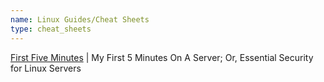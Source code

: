 ```yaml
---
name: Linux Guides/Cheat Sheets
type: cheat_sheets
---
```


[First Five Minutes](https://sollove.com/2013/03/03/my-first-5-minutes-on-a-server-or-essential-security-for-linux-servers//) | My First 5 Minutes On A Server; Or, Essential Security for Linux Servers